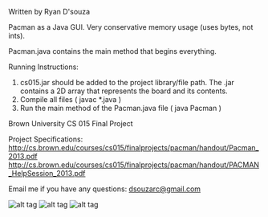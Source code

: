 Written by Ryan D'souza

Pacman as a Java GUI. Very conservative memory usage (uses bytes, not ints).

Pacman.java contains the main method that begins everything.

Running Instructions:
1. cs015.jar should be added to the project library/file path. The .jar contains a 2D array that represents the board and its contents. 
2. Compile all files ( javac *.java )
3. Run the main method of the Pacman.java file ( java Pacman )

Brown University CS 015 Final Project

Project Specifications: 
http://cs.brown.edu/courses/cs015/finalprojects/pacman/handout/Pacman_2013.pdf
http://cs.brown.edu/courses/cs015/finalprojects/pacman/handout/PACMAN_HelpSession_2013.pdf

Email me if you have any questions: dsouzarc@gmail.com

![alt tag](https://github.com/dsouzarc/pacman/blob/master/Pacman1.png)
![alt tag](https://github.com/dsouzarc/pacman/blob/master/Pacman2.png)
![alt tag](https://github.com/dsouzarc/pacman/blob/master/Pacman3.png)
